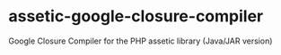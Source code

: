# assetic-google-closure-compiler
Google Closure Compiler for the PHP assetic library (Java/JAR version)

